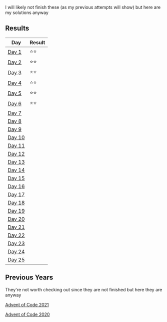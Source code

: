 I will likely not finish these (as my previous attempts will show) but here are my solutions anyway

## Results
| Day                           | Result |
|-------------------------------|--------|
| [Day 1](/src/day01/day01.py)  | ⭐⭐     |
| [Day 2](/src/day02/day02.py)  | ⭐⭐     |
| [Day 3](/src/day03/day03.py)  | ⭐⭐     |
| [Day 4](/src/day04/day04.py)  | ⭐⭐     |
| [Day 5](/src/day05/day05.py)  | ⭐⭐     |
| [Day 6](/src/day06/day06.py)  | ⭐⭐     |
| [Day 7](/src/day07/day07.py)  |        |
| [Day 8](/src/day08/day08.py)  |        |
| [Day 9](/src/day09/day09.py)  |        |
| [Day 10](/src/day10/day10.py) |        |
| [Day 11](/src/day11/day11.py) |        |
| [Day 12](/src/day12/day12.py) |        |
| [Day 13](/src/day13/day13.py) |        |
| [Day 14](/src/day14/day14.py) |        |
| [Day 15](/src/day15/day15.py) |        |
| [Day 16](/src/day16/day16.py) |        |
| [Day 17](/src/day17/day17.py) |        |
| [Day 18](/src/day18/day18.py) |        |
| [Day 19](/src/day19/day19.py) |        |
| [Day 20](/src/day20/day20.py) |        |
| [Day 21](/src/day21/day21.py) |        |
| [Day 22](/src/day22/day22.py) |        |
| [Day 23](/src/day23/day23.py) |        |
| [Day 24](/src/day24/day24.py) |        |
| [Day 25](/src/day25/day25.py) |        |

## Previous Years
They're not worth checking out since they are not finished but here they are anyway

[Advent of Code 2021](https://github.com/Ewan-Selkirk/Advent-of-Code-2021)

[Advent of Code 2020](https://github.com/Ewan-Selkirk/Advent-of-Code-2020)